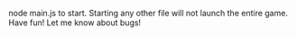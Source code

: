 node main.js to start. 
Starting any other file will not launch the entire game. 
Have fun!
Let me know about bugs!
